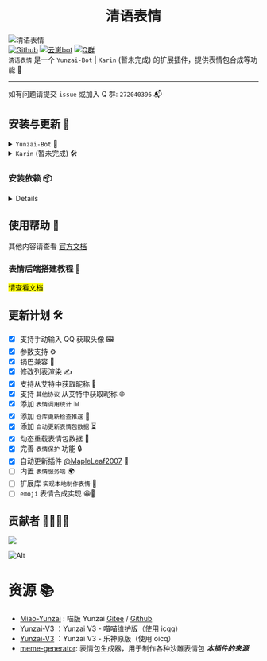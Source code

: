 
# <h1 align="center">清语表情</h1>

![清语表情](https://count.kjchmc.cn/get/@clarity-meme?theme=moebooru)<br>
[![Github](https://img.shields.io/badge/Github-清语表情-black?style=flat-square&logo=github)](https://github.com/ClarityJS/meme-plugin) [![云崽bot](https://img.shields.io/badge/云崽-v3.0.0-black?style=flat-square&logo=dependabot)](https://gitee.com/Le-niao/Yunzai-Bot) [![Q群](https://img.shields.io/badge/group-272040396-blue)](https://qm.qq.com/q/gBs8Ri3nIQ)<br>
`清语表情` 是一个 `Yunzai-Bot` | `Karin` (暂未完成) 的扩展插件，提供表情包合成等功能 🤖

---

如有问题请提交 `issue` 或加入 Q 群: `272040396` 📬<br>

## 安装与更新 🔧

<details>
  <summary><code>Yunzai-Bot</code> 🚀</summary>

  <details>
    <summary>使用 <code>Github</code> 🐙</summary>

```bash
git clone --depth=1 https://github.com/ClarityJS/meme-plugin ./plugins/meme-plugin/
```
  </details>

  <details>
    <summary>使用 <code>Github</code> 镜像 🌐</summary>

```bash
git clone --depth=1 https://gh.wuliya.xin/https://github.com/ClarityJS/meme-plugin ./plugins/meme-plugin/
```

  </details>

  <details>
    <summary>使用 <code>Release</code> 🔨</summary>

在 [Release](https://github.com/ClarityJS/meme-plugin/releases/latest) 页面下载最新版本，解压后修改文件夹名称为 `meme-plugin` 然后放入 `plugins` 文件夹中即可使用。

    **虽然此方式能够使用，不利于后续升级，故不推荐使用 🔔**
  </details>

</details>

<details>
  <summary><code>Karin</code> (暂未完成) 🛠</summary>
  <mark>暂未完成</mark>
</details>

### 安装依赖 📦
<details>

```bash
pnpm install --filter=clarity-meme
```
</details>

## 使用帮助 📝
其他内容请查看 [官方文档](https://docs.wuliya.cn)

### 表情后端搭建教程 🌟
<mark>请查看文档</mark>

## 更新计划 🛠

- [x] 支持手动输入 QQ 获取头像 🖼️
- [x] 参数支持 ⚙️
- [x] 锅巴兼容 🍲
- [x] 修改列表渲染 ✍️
- [x] 支持从艾特中获取昵称 👥
- [x] 支持 `其他协议` 从艾特中获取昵称 🌐
- [x] 添加 `表情调用统计` 📊
- [x] 添加 `仓库更新检查推送` 🔄
- [x] 添加 `自动更新表情包数据` ⏳
- [x] 动态重载表情包数据 🔄
- [x] 完善 `表情保护` 功能 🔒
- [x] 自动更新插件 [@MapleLeaf2007](https://github.com/MapleLeaf2007) 🔧
- [ ] 内置 `表情服务端` 🌍
- [ ] 扩展库 `实现本地制作表情` 🎨
- [ ] `emoji` 表情合成实现 😀🌈

## 贡献者 👨‍💻👩‍💻

<a href="https://github.com/ClarityJS/meme-plugin/graphs/contributors">
  <img src="https://contrib.rocks/image?repo=ClarityJS/meme-plugin" />
</a>

![Alt](https://repobeats.axiom.co/api/embed/04d06e4e2d0cdfb7ef436a681dee7a2c83f199a6.svg "Repobeats analytics image")

# 资源 📚

- [Miao-Yunzai](https://github.com/yoimiya-kokomi/Miao-Yunzai) : 喵版 Yunzai [Gitee](https://gitee.com/yoimiya-kokomi/Miao-Yunzai) / [Github](https://github.com/yoimiya-kokomi/Miao-Yunzai)
- [Yunzai-V3](https://github.com/yoimiya-kokomi/Yunzai-Bot) ：Yunzai V3 - 喵喵维护版（使用 icqq）
- [Yunzai-V3](https://gitee.com/Le-niao/Yunzai-Bot) ：Yunzai V3 - 乐神原版（使用 oicq）
- [meme-generator](https://github.com/MeetWq/meme-generator): 表情包生成器，用于制作各种沙雕表情包 ***本插件的来源***
